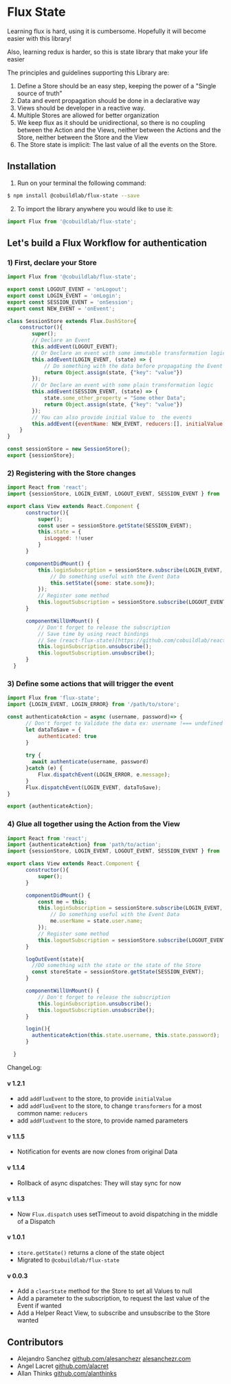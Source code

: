 

# Flux State

Learning flux is hard, using it is cumbersome. Hopefully it will become easier with this library!

Also, learning redux is harder, so this is state library that make your life easier

The principles and guidelines supporting this Library are:

1) Define a Store should be an easy step, keeping the power of a "Single source of truth"
2) Data and event propagation should be done in a declarative way
3) Views should be developer in a reactive way.
4) Multiple Stores are allowed for better organization
5) We keep flux as it should be unidirectional, so there is no coupling between the Action and the Views, neither between the Actions and the Store, neither between the Store and the View
6) The Store state is implicit: The last value of all the events on the Store.

## Installation

1. Run on your terminal the following command:
```sh
$ npm install @cobuildlab/flux-state --save
```
2. To import the library anywhere you would like to use it:

```javascript
import Flux from '@cobuildlab/flux-state';
```

## Let's build a Flux Workflow for authentication

### 1) First, declare your Store

```javascript
import Flux from '@cobuildlab/flux-state';

export const LOGOUT_EVENT = 'onLogout';
export const LOGIN_EVENT = 'onLogin';
export const SESSION_EVENT = 'onSession';
export const NEW_EVENT = 'onEvent';

class SessionStore extends Flux.DashStore{
    constructor(){
        super();
        // Declare an Event
        this.addEvent(LOGOUT_EVENT);
        // Or Declare an event with some immutable transformation logic
        this.addEvent(LOGIN_EVENT, (state) => {
            // Do something with the data before propagating the Event
            return Object.assign(state, {"key": "value"})
        });
        // Or Declare an event with some plain transformation logic
        this.addEvent(SESSION_EVENT, (state) => {
            state.some_other_property = "Some other Data";
            return Object.assign(state, {"key": "value"})
        });
        // You can also provide initial Value to  the events
        this.addEvent({eventName: NEW_EVENT, reducers:[], initialValue: {foo: 'bar'} });
    }
}

const sessionStore = new SessionStore();
export {sessionStore};
```

### 2) Registering with the Store changes

```js
import React from 'react';
import {sessionStore, LOGIN_EVENT, LOGOUT_EVENT, SESSION_EVENT } from '/path/to/store';

export class View extends React.Component {
      constructor(){
          super();
          const user = sessionStore.getState(SESSION_EVENT);
          this.state = {
            isLogged: !!user
          }
      }

      componentDidMount() {
          this.loginSubscription = sessionStore.subscribe(LOGIN_EVENT, (state) => {
              // Do something useful with the Event Data
              this.setState({some: state.some});
          });
          // Register some method
          this.logoutSubscription = sessionStore.subscribe(LOGOUT_EVENT, this.logOutEvent().bind(this));
      }

      componentWillUnMount() {
          // Don't forget to release the subscription
          // Save time by using react bindings
          // See (react-flux-state)[https://github.com/cobuildlab/react-flux-state] 
          this.loginSubscription.unsubscribe();
          this.logoutSubscription.unsubscribe();
      }
  }

```

### 3) Define some actions that will trigger the event

```js
import Flux from 'flux-state';
import {LOGIN_EVENT, LOGIN_ERROR} from '/path/to/store';

const authenticateAction = async (username, password)=> {
      // Don't forget to Validate the data ex: username !=== undefined
      let dataToSave = {
          authenticated: true
      }
      
      try {
        await authenticate(username, password)
      }catch (e) {
          Flux.dispatchEvent(LOGIN_ERROR, e.message);
      }
      Flux.dispatchEvent(LOGIN_EVENT, dataToSave);
}

export {authenticateAction};
```

### 4) Glue all together using the Action from the View


```javascript
import React from 'react';
import {authenticateAction} from 'path/to/action';
import {sessionStore, LOGIN_EVENT, LOGOUT_EVENT, SESSION_EVENT } from '/path/to/store';

export class View extends React.Component {
      constructor(){
          super();
      }

      componentDidMount() {
          const me = this;
          this.loginSubscription = sessionStore.subscribe(LOGIN_EVENT, (state) => {
              // Do something useful with the Event Data
              me.userName = state.user.name;
          });
          // Register some method
          this.logoutSubscription = sessionStore.subscribe(LOGOUT_EVENT, this.logOutEvent().bind(this));
      }

      logOutEvent(state){
        //DO something with the state or the state of the Store
        const storeState = sessionStore.getState(SESSION_EVENT);
      }

      componentWillUnMount() {
          // Don't forget to release the subscription
          this.loginSubscription.unsubscribe();
          this.logoutSubscription.unsubscribe();
      }

      login(){
        authenticateAction(this.state.username, this.state.password);
      }

  }

```
ChangeLog:

#### v 1.2.1

- add `addFluxEvent` to the store, to provide `initialValue`
- add `addFluxEvent` to the store, to change `transformers` for a most common name: `reducers`
- add `addFluxEvent` to the store, to provide named parameters

#### v 1.1.5

- Notification for events are now clones from original Data

#### v 1.1.4

- Rollback of async dispatches: They will stay sync for now

#### v 1.1.3

- Now `Flux.dispatch` uses setTimeout to avoid dispatching in the middle of a Dispatch

#### v 1.0.1

- `store.getState()` returns a clone of the state object
- Migrated to `@cobuildlab/flux-state`

#### v 0.0.3

- Add a ```clearState``` method for the Store to set all Values to null
- Add a parameter to the subscription, to request the last value of the Event if wanted
- Add a Helper React View, to subscribe and unsubscribe to the Store wanted


## Contributors

- Alejandro Sanchez [github.com/alesanchezr](https://github.com/alesanchezr) [alesanchezr.com](http://alesanchezr.com)
- Angel Lacret [github.com/alacret](https://github.com/alacret)
- Allan Thinks [github.com/alanthinks](https://github.com/alanthinks)
